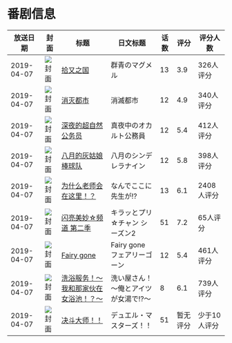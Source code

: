 # 番剧信息

|放送日期|封面|标题|日文标题|话数|评分|评分人数|
|---|---|---|---|---|---|---|
|2019-04-07|![封面](https://lain.bgm.tv/pic/cover/c/6a/3a/244900_M9Eoq.jpg)|[拾又之国](https://bangumi.tv/subject/244900)|群青のマグメル|13|3.9|326人评分|
|2019-04-07|![封面](https://lain.bgm.tv/pic/cover/c/3a/46/247886_2HP7z.jpg)|[消灭都市](https://bangumi.tv/subject/247886)|消滅都市|12|4.9|340人评分|
|2019-04-07|![封面](https://lain.bgm.tv/pic/cover/c/8e/68/250724_053c1.jpg)|[深夜的超自然公务员](https://bangumi.tv/subject/250724)|真夜中のオカルト公務員|12|5.4|412人评分|
|2019-04-07|![封面](https://lain.bgm.tv/pic/cover/c/15/ac/255667_8xJxj.jpg)|[八月的灰姑娘棒球队](https://bangumi.tv/subject/255667)|八月のシンデレラナイン|12|5.8|398人评分|
|2019-04-07|![封面](https://lain.bgm.tv/pic/cover/c/ef/65/262111_Qczq5.jpg)|[为什么老师会在这里！？](https://bangumi.tv/subject/262111)|なんでここに先生が!?|13|6.1|2408人评分|
|2019-04-07|![封面](https://lain.bgm.tv/pic/cover/c/5a/df/269023_0a1L6.jpg)|[闪亮美妙☆频道 第二季](https://bangumi.tv/subject/269023)|キラッとプリ☆チャン シーズン2|51|7.2|65人评分|
|2019-04-07|![封面](https://lain.bgm.tv/pic/cover/c/39/23/272475_k60P6.jpg)|[Fairy gone](https://bangumi.tv/subject/272475)|Fairy gone フェアリーゴーン|12|5.4|461人评分|
|2019-04-07|![封面](https://bangumi.tv/img/no_icon_subject.png)|[洗浴服务！～我和那家伙在女浴池！？～](https://bangumi.tv/subject/275610)|洗い屋さん！～俺とアイツが女湯で!?～|8|6.1|739人评分|
|2019-04-07|![封面](https://lain.bgm.tv/pic/cover/c/0c/be/279474_xvI25.jpg)|[决斗大师！！](https://bangumi.tv/subject/279474)|デュエル・マスターズ！！|51|暂无评分|少于10人评分|

